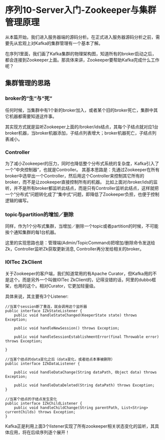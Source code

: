 # 序列10-Server入门-Zookeeper与集群管理原理

从本篇开始，我们进入服务器端的源码分析。在正式进入服务器源码分析之前，需要先从宏观上对Kafka的集群管理有一个基本了解。

在序列1里面，我们画了Kafka集群的物理架构图，知道所有的broker启动之后，都会连接到Zookeeper上面。那具体来讲，Zookeeper要帮助Kafka完成什么工作呢？

## 集群管理的思路
### broker的“生“与“死“
任何时候，当集群中有1个新的broker加入，或者某个旧的broker死亡，集群中其它机器都需要知道这件事。

其实现方式就是监听Zookeeper上面的/broker/ids结点，其每个子结点就对应1台broker机器，当broker机器添加，子结点列表增大；broker机器死亡，子结点列表减小。

### Controller
为了减小Zookeeper的压力，同时也降低整个分布式系统的复杂度，Kafka引入了一个“中央控制器“，也就是Controller。 
其基本思路是：先通过Zookeeper在所有broker中选举出一个Controller，然后用这个Controller来控制其它所有的broker，而不是让zookeeper直接控制所有的机器。 
比如上面对/broker/ids的监听，并不是所有broker都监听此结点，而是只有Controller监听此结点，这样就把一个“分布式“问题转化成了“集中式“问题，即降低了Zookeeper负担，也便于控制逻辑的编写。

### topic与partition的增加／删除
同样，作为1个分布式集群，当增加／删除一个topic或者partition的时候，不可能挨个通知集群的每1台机器。

这里的实现思路也是：管理端(Admin/TopicCommand)把增加/删除命令发送给Zk，Controller监听Zk获取更新消息, Controller再分发给相关的broker。

### I0ITec ZkClient
关于Zookeeper的客户端，我们知道常用的有Apache Curator，但Kafka用的不是这个。而是另外一个叫做I0ITec ZkClient的，记得没错的话，阿里的dubbo框架，也用的这个。相对Curator，它更加轻量级。

具体来说，其主要有3个Listener:
```
//当某个session断了重连，就会调用这个监听器
public interface IZkStateListener {
    public void handleStateChanged(KeeperState state) throws Exception;

    public void handleNewSession() throws Exception;

    public void handleSessionEstablishmentError(final Throwable error) throws Exception;

}

//当某个结点的data变化之后（data变化，或者结点本事被删除）
public interface IZkDataListener {

    public void handleDataChange(String dataPath, Object data) throws Exception;

    public void handleDataDeleted(String dataPath) throws Exception;
}

//当某个结点的子结点发生变化
public interface IZkChildListener {
    public void handleChildChange(String parentPath, List<String> currentChilds) throws Exception;
}
```
Kafka正是利用上面3个listener实现了所有zookeeper相关状态变化的监听，其具体应用，将在后续序列逐个展开！